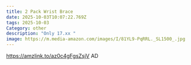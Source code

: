 ```yaml
---
title: 2 Pack Wrist Brace
date: 2025-10-03T10:07:22.769Z
tags: 2025-10-03
Category: other
description: "Only 17.xx "
image: https://m.media-amazon.com/images/I/81YL9-PqRRL._SL1500_.jpg
---
```

https://amzlink.to/az0c4gFgsZsjV
AD